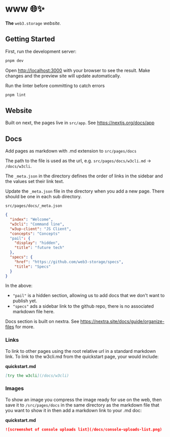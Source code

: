 # www 🌐✨

**The** `web3.storage` _website._

## Getting Started

First, run the development server:

```bash
pnpm dev
```

Open [http://localhost:3000](http://localhost:3000) with your browser to see the result. Make changes and the preview site will update automatically.

Run the linter before committing to catch errors

```bash
pnpm lint
```

## Website

Built on next, the pages live in `src/app`. See https://nextjs.org/docs/app

## Docs

Add pages as markdown with .md extension to `src/pages/docs`

The path to the file is used as the url, e.g. `src/pages/docs/w3cli.md` -> `/docs/w3cli`.

The `_meta.json` in the directory defines the order of links in the sidebar and the values set their link text.

Update the `_meta.json` file in the directory when you add a new page. There should be one in each sub directory.


`src/pages/docs/_meta.json`
```json
{
  "index": "Welcome",
  "w3cli": "Command line",
  "w3up-client": "JS Client",
  "concepts": "Concepts"
  "pail": {
    "display": "hidden",
    "title": "future tech"
  },
  "specs": {
    "href": "https://github.com/web3-storage/specs",
    "title": "Specs"
  }
}
```

In the above:
-  `"pail"` is a hidden section, allowing us to add docs that we don't want to publish yet.
- `"specs"` ads a sidebar link to the github repo, there is no associated markdown file here.

Docs section is built on nextra. See https://nextra.site/docs/guide/organize-files for more.

### Links

To link to other pages using the root relative url in a standard markdown link. To link to the w3cli.md from the quickstart page, your would include:

**quickstart.md**
```md
[try the w3cli](/docs/w3cli)
```

### Images

To show an image you compress the image ready for use on the web, then save it to `/src/pages/docs` in the same directory as the markdown file that you want to show it in then add a markdown link to your .md doc:

**quickstart.md**
```md
![screenshot of console uploads list](/docs/console-uploads-list.png)
```
